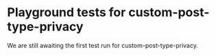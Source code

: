 # Playground tests for custom-post-type-privacy
We are still awaiting the first test run for custom-post-type-privacy.
